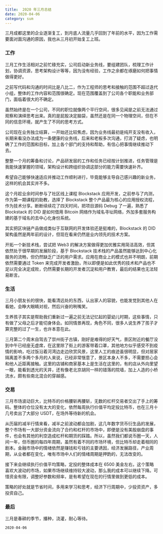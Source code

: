 ```yaml
---
title:  2020 年三月总结
date: 2020-04-06
category: sum
---
```

三月成都这里的企业逐渐复工，到月底人流量几乎回到了年前的水平，因为工作需要面对面沟通的原因，我也从三月初开始复工上班。 

### 工作

三月工作生活相对之前忙碌充实，公司启动新业务线，要组建团队，梳理工作计划，协调资源，思考架构设计等等，因为没有经验，工作之余都在琢磨如何把事情做得更好。

之前写代码和沟通的时间比是八比二，作为工程师的思考和接触的范围不超过迭代小组，整体的工作内容和范围很确定。现在范围覆盖到了公司各个职能和业务部门，面临着很大的不确定。

虽然始终是在一个公司，不同的职位就像两个平行空间，很多见闻是之前无法通过观察和演绎思考出来。真的是屁股决定脑袋，虽然还是在同一个物理空间，但在不同的信息环境，就产生了不同的思考方式。

公司现在业务独立结算，一开始还比较焦虑，因为业务线最初是纯开支没有收入，长期来看没办法成为一条健康的业务线，后来和老板多次沟通，打消了疑虑，也明确了工作的范围和目标，加上各个部门的支持和帮助，有信心把事情继续推动下去。

整整一个月的筹备和讨论，产品研发层的工作和任务已经按计划推进，任务管理是我能快速掌握的领域，架构设计和跨组织协调这部分的能力需要快速补齐。

希望自己能够快速适应并推动工作顺利进行，毕竟能够主导自己感兴趣的新业务，这样的机会其实并不多。

这个月趁业余时间参与了社区线上课程 Blockstack 应用开发，之前参与了内测，作为第一期课程的助教，选择了 Blockstack 整个产品最为核心的应用授权流程，作为技术分享。断断续续花了四天时间，把项目源码 Debug 了一遍，熟悉了 Blockstack 的 DID 是如何借用 Bitcoin 网络作为域名寻址网络，外加多套服务构建的基于域名的去中心化身份系统。

其实把区块链产品做成类似于互联网的开发体验还是挺难的，Blockstack 的 DID 架构虽然是两年前的设计，但现在看来仍然是业内领先的技术方案。

开拓一个新技术栈，尝试把 Web3 的解决方案做得更加优雅实用简洁高效，但其依然处于很早期的发展阶段，基于 Blockstack 技术栈的产品虽然能够达到中心化服务的流畅，但仍然缺乏广泛的用户需求。应用在商业上的模式也并不明朗，前期依然需要通过 Token 来完成开发者激励，所以即便是如此优秀的技术和产品也不足以完全决定成败，仍然需要长期的开发者沉淀和用户教育，最后的结果也无法轻易断言。

### 生活

三月小朋友长的很快，能看清远处的东西，认出家人的容貌，也能发觉到其他人在看她，会睁大眼睛对视，然后兴奋的咧嘴笑。

生养孩子其实是帮助我们重新过一遍之前无法记忆起的婴幼儿时期，这些事情，只有做了父母之后才能切身体会。如同情景再现，角色不同，很多人说生养了孩子才算完整的过了一生，也许本意在此。

三月第二个周末自驾去了崇州街子古镇，刚好是难得的好天气，景区附近的餐厅没到中午已经座无虚席，在这里除了街上的游客带着口罩，其他地方似乎感受不到疫情的影响，吃过饭沿着河湾边走边欣赏风景，这里人工的痕迹虽很明显，但对居家隔离差不多两个多月的人来说，已经非常惬意了，景区本身人不多，不需要担心会和他人近距离接触。这里的店铺和商家基本上是生活在这里的，有的店从外向里望一眼，能看到透光的天井，还有像老北京胡同一样的错落的院墙，加上人造的小桥流水，颇有些南北混合的穿越感。

### 交易

三月市场波动巨大，比特币的价格腰斩再腰斩，无数的杠杆交易者交出了手上的筹码。整体的仓位没有太大的变化，依然每周执行价值平均定投比特币，也在三月十几号卖出了大部分 USDT，在场外等待新的机会。

从历届的减半行情来看，减半之前波动都会加剧，这几年数字货币衍生品的发展，整个市场有一大部分资金流向了合约和杠杆的市场中，即便是没有美股崩盘的事件，也会有其他的利空造成杠杆和期货的踩踏。所以，虽然我们都说币圈一天，人间一年，但币圈的每四年周期，虽然有着不同的市场环境，但比特币却走着相同的剧本。金融市场中的情绪依然是赚钱和亏钱的主要诱因，经济发展路径，产业周期，从业者都在变化，唯有市场中人们的情绪周期是押韵的，无法改变的。

接下来会继续执行价值平均策略，定投的整体成本在 6500 美金左右，这个策略喜欢大波动的市场，如果市场继续维持较大波动，那么我的成本可以继续下降。可惜资金有限，调整好参数和频率，是有希望在现在的行情里做到更低的成本。

策略的好处就是节省时间，多用来学习和思考，经济下行周期中，少投资资产，多投资自己。

### 最后

三月是春耕的季节，播种，浇灌，耐心等待。

`2020-04-06`